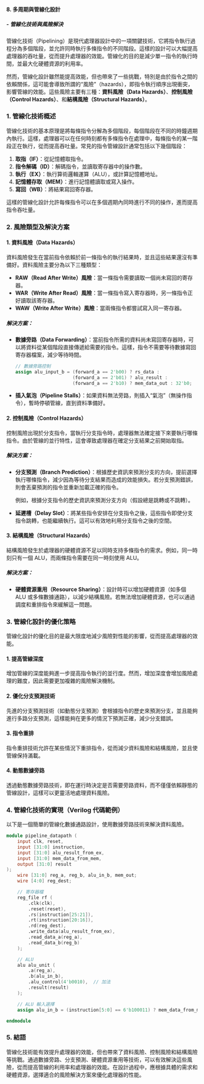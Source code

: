 #### 8. **多周期與管線化設計**
##### - **管線化技術與風險解決**

管線化技術（Pipelining）是現代處理器設計中的一項關鍵技術，它將指令執行過程分為多個階段，並允許同時執行多條指令的不同階段。這樣的設計可以大幅提高處理器的吞吐量，從而提升處理器的效能。管線化的目的是減少單一指令的執行時間，並最大化硬體資源的利用率。

然而，管線化設計雖然能提高效能，但也帶來了一些挑戰，特別是由於指令之間的依賴關係，這可能會導致所謂的“風險”（hazards），即指令執行順序出現衝突，影響管線的效能。這些風險主要有三種：**資料風險（Data Hazards）**、**控制風險（Control Hazards）**、和**結構風險（Structural Hazards）**。

### 1. **管線化技術概述**

管線化技術的基本原理是將每條指令分解為多個階段，每個階段在不同的時鐘週期內執行。這樣，處理器可以在任何時刻都有多條指令在處理中，每條指令的某一階段正在執行，從而提高吞吐量。常見的指令管線設計通常包括以下幾個階段：

1. **取指（IF）**：從記憶體取指令。
2. **指令解碼（ID）**：解碼指令，並讀取寄存器中的操作數。
3. **執行（EX）**：執行算術邏輯運算（ALU），或計算記憶體地址。
4. **記憶體存取（MEM）**：進行記憶體讀取或寫入操作。
5. **寫回（WB）**：將結果寫回寄存器。

這樣的管線化設計允許每條指令可以在多個週期內同時進行不同的操作，進而提高指令吞吐量。

### 2. **風險類型及解決方案**

#### 1. **資料風險（Data Hazards）**

資料風險發生在當前指令依賴於前一條指令的執行結果時，並且這些結果還沒有準備好。資料風險主要分為以下三種類型：

- **RAW（Read After Write）風險**：當一條指令需要讀取一個尚未寫回的寄存器。
- **WAR（Write After Read）風險**：當一條指令寫入寄存器時，另一條指令正好讀取該寄存器。
- **WAW（Write After Write）風險**：當兩條指令都嘗試寫入同一寄存器。

##### 解決方案：
- **數據旁路（Data Forwarding）**：當前指令所需的資料尚未寫回寄存器時，可以將資料從某個階段直接傳遞給需要的指令。這樣，指令不需要等待數據寫回寄存器檔案，減少等待時間。

  ```verilog
  // 數據旁路控制
  assign alu_input_b = (forward_a == 2'b00) ? rs_data : 
                       (forward_a == 2'b01) ? alu_result : 
                       (forward_a == 2'b10) ? mem_data_out : 32'b0;
  ```

- **插入氣泡（Pipeline Stalls）**：如果資料無法旁路，則插入“氣泡”（無操作指令），暫時停頓管線，直到資料準備好。

#### 2. **控制風險（Control Hazards）**

控制風險出現於分支指令，當執行分支指令時，處理器無法確定接下來要執行哪條指令。由於管線的並行特性，這會導致處理器在確定分支結果之前開始取指。

##### 解決方案：
- **分支預測（Branch Prediction）**：根據歷史資訊來預測分支的方向，提前選擇執行哪條指令，減少因為等待分支結果而造成的效能損失。若分支預測錯誤，則會丟棄預測的指令並重新加載正確的指令。
  
  例如，根據分支指令的歷史資訊來預測分支方向（假設總是跳轉或不跳轉）。

- **延遲槽（Delay Slot）**：將某些指令安排在分支指令之後，這些指令即使分支指令跳轉，也能繼續執行。這可以有效地利用分支指令之後的空間。

#### 3. **結構風險（Structural Hazards）**

結構風險發生於處理器的硬體資源不足以同時支持多條指令的需求。例如，同一時刻只有一個 ALU，而兩條指令需要在同一時刻使用 ALU。

##### 解決方案：
- **硬體資源重用（Resource Sharing）**：設計時可以增加硬體資源（如多個 ALU 或多條數據通路），以減少結構風險。若無法增加硬體資源，也可以通過調度和重排指令來緩解這一問題。

### 3. **管線化設計的優化策略**

管線化設計的優化目的是最大限度地減少風險對性能的影響，從而提高處理器的效能。

#### 1. **提高管線深度**
增加管線的深度能夠進一步提高指令執行的並行度。然而，增加深度會增加風險處理的難度，因此需要更加複雜的風險解決機制。

#### 2. **優化分支預測技術**
先進的分支預測技術（如動態分支預測）會根據指令的歷史來預測分支，並且能夠進行多路分支預測，這樣能夠在更多的情況下預測正確，減少分支錯誤。

#### 3. **指令重排**
指令重排技術允許在某些情況下重排指令，從而減少資料風險和結構風險，並且使管線保持滿載。

#### 4. **動態數據旁路**
透過動態數據旁路技術，即在運行時決定是否需要旁路資料，而不僅僅依賴靜態的管線設計，這樣可以更靈活地處理資料風險。

### 4. **管線化技術的實現（Verilog 代碼範例）**

以下是一個簡單的管線化數據通路設計，使用數據旁路技術來解決資料風險。

```verilog
module pipeline_datapath (
    input clk, reset,
    input [31:0] instruction, 
    input [31:0] alu_result_from_ex,
    input [31:0] mem_data_from_mem,
    output [31:0] result
);
    wire [31:0] reg_a, reg_b, alu_in_b, mem_out;
    wire [4:0] reg_dest;

    // 寄存器檔
    reg_file rf (
        .clk(clk),
        .reset(reset),
        .rs(instruction[25:21]),
        .rt(instruction[20:16]),
        .rd(reg_dest),
        .write_data(alu_result_from_ex),
        .read_data_a(reg_a),
        .read_data_b(reg_b)
    );

    // ALU
    alu alu_unit (
        .a(reg_a),
        .b(alu_in_b),
        .alu_control(4'b0010),  // 加法
        .result(result)
    );

    // ALU 輸入選擇
    assign alu_in_b = (instruction[5:0] == 6'b100011) ? mem_data_from_mem : reg_b; // 加載指令的資料旁路

endmodule
```

### 5. **結語**

管線化技術能有效提升處理器的效能，但也帶來了資料風險、控制風險和結構風險等挑戰。通過數據旁路、分支預測、硬體資源重用等技術，可以有效解決這些風險，從而提高管線的利用率和處理器的效能。在設計過程中，應根據具體的需求和硬體資源，選擇適合的風險解決方案來優化處理器的性能。